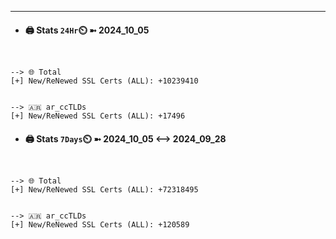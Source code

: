 

---
- #### 🖨️ **Stats** `24Hr`⏲️ ➼ 2024_10_05
```console


--> 🌐 Total
[+] New/ReNewed SSL Certs (ALL): +10239410


--> 🇦🇷 ar_ccTLDs
[+] New/ReNewed SSL Certs (ALL): +17496

```

- #### 🖨️ **Stats** `7Days`⏲️ ➼ 2024_10_05 <--> 2024_09_28
```console


--> 🌐 Total
[+] New/ReNewed SSL Certs (ALL): +72318495


--> 🇦🇷 ar_ccTLDs
[+] New/ReNewed SSL Certs (ALL): +120589

```

